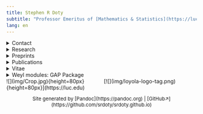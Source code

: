 ```yaml
---
title: Stephen R Doty
subtitle: "Professor Emeritus of [Mathematics & Statistics](https://luc.edu/math), [Computer Science](https://luc.edu/cs)"
lang: en
---
```


<div class="cover">

<main>
<details>
<summary>Contact</summary>

- **Email:** doty AT math DOT luc DOT edu, sdoty AT luc DOT edu.

- **Mailing address:** (Anything important should be sent by email.)
  <address>
  Department of Mathematics and Statistics, Loyola University Chicago,
  Chicago, IL 60660 USA.
  </address>

</details>


<details>
<summary>Research</summary>
I'm interested in algebraic
[representation theory](https://en.wikipedia.org/wiki/Representation_theory),
including for instance representations of:

- algebraic groups
- finite-dimensional algebras
- groups of Lie type
- Lie algebras
- quantum groups.

Some specialized topics of interest include:

- Schur-Weyl duality
- Schur algebras
- Hecke algebras
- quasihereditary algebras
- cellular algebras
- diagram algebras
- quantized enveloping algebras.
</details>


<details>
<summary>Preprints</summary>

My preprints on the [arXiv](https://arxiv.org/a/doty_s_1).

</details>


<details>
<summary>Publications</summary>

- [HTML list](pubs/pubs.html)
- [ORCID](https://orcid.org/0000-0003-3927-3009) page
- [Google Scholar](https://scholar.google.com/citations?user=t-PZ_dEAAAAJ&hl=en)
  page
- [Math Reviews](https://mathscinet-ams-org.flagship.luc.edu/mathscinet/search/publications.html?pg1=INDI&s1=59395)
  (login required)
- [zbMATH Open](https://zbmath.org/authors/?q=doty%2C+stephen-r)

</details>

<details>
<summary>Vitae</summary>

- **Currently:** Professor Emeritus, Loyola University Chicago
- **1994-2020:** Professor, Loyola University Chicago
- **1987-1994:** Assistant and Associate Professor, Loyola University Chicago
- **1985-1987:** Kenna Assistant Professor, University of Note Dame
- **1982-1985:** Acting Assistant Professor, University of Washington
- **1982:** PhD, Mathematics, University of Notre Dame (Advisor: W J Wong)

</details>


<details>
<summary>Weyl modules: GAP Package</summary>

A [GAP](https://www.gap-system.org/) package supporting computations with Weyl modules and simple modules for a given simply-connected, semisimple, algebraic group in positive characteristic. The package computes submodule structure, simple characters, and decomposition numbers. The package also has some (limited) support for Schur algebras and symmetric groups.  Current version is **Version 1.1**.

- Version 1.1: [GAP-files](weyl/version_1.1/weylmod.zip), [User-manual](weyl/version_1.1/manual.pdf) (bug fix; manual didn't change)

- Version 1.0: [GAP-files](weyl/version_1.0/weylmod.zip), [User-manual](weyl/version_1.0/manual.pdf)

- Version 0.5: [GAP-files](weyl/version_0.5/weylmod.zip), [User-manual](weyl/version_0.5/manual.pdf)

To try the software, download the GAP-files (a zip archive) and unpack it somewhere. It should unpack into three files (weyl.g, weylmod.gd, and weylmod.gi).  From the same folder where you unpacked those files, initiate GAP by typing:

    $ gap weyl.g

in a command shell. This will load the package into GAP's memory, and you should now be able to test the commands. Alternatively, you can start a GAP session as usual and then load the package by typing the GAP command:

    gap> Read( "weyl.g" );

if you initiated the GAP session from the same folder containing the file "weyl.g".  If not, you will need to tell GAP what path to use or specify a pathname on the Read command (and perhaps edit the file "weyl.g" to contain correct pathnames as well).

Please report any problems.
</details>
</main>

<div>
<footer>
<span class="stretchable"></span>
<span>
![](img/Crop.jpg){height=80px}
</span>
<span style="margin-left:3rem">
[![](img/loyola-logo-tag.png){height=80px}](https://luc.edu)
</span>
<span class="stretchable"></span>
</footer>
<p style="text-align: center; font-size: small;">
Site generated by [Pandoc](https://pandoc.org) |
[GitHub&nearr;](https://github.com/srdoty/srdoty.github.io)
</p>
</div>

</div>